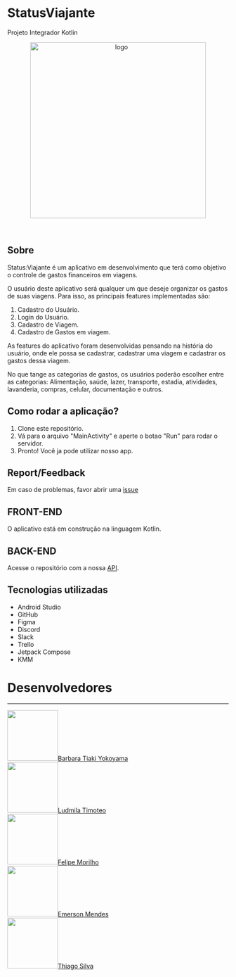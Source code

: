 # StatusViajante
Projeto Integrador Kotlin

<p align="center">
  <img src="https://github.com/felipemorilho/statusViajanteFront/blob/documentacao/public/logo.png" alt="logo" width="400" />
</p>
<br>


## Sobre

Status:Viajante é um aplicativo em desenvolvimento que terá como objetivo o controle de gastos financeiros em viagens.

O usuário deste aplicativo será qualquer um que deseje organizar os gastos de suas viagens. Para isso, as principais features implementadas são:

1. Cadastro do Usuário.
2. Login do Usuário.
3. Cadastro de Viagem.
4. Cadastro de Gastos em viagem.


As features do aplicativo foram desenvolvidas pensando na história do usuário,
onde ele possa se cadastrar, cadastrar uma viagem e cadastrar os gastos dessa viagem.

No que tange as categorias de gastos, os usuários poderão escolher entre as categorias: 
Alimentação, saúde, lazer, transporte, estadia, atividades, lavanderia, compras, celular,
documentação e outros.

## Como rodar a aplicação?

1. Clone este repositório.
2. Vá para o arquivo "MainActivity" e aperte o botao "Run" para rodar o servidor.
3. Pronto! Você ja pode utilizar nosso app.

## Report/Feedback

Em caso de problemas, favor abrir uma [issue](https://github.com/felipemorilho/StatusViajante/issues)

## FRONT-END

O aplicativo está em construção na linguagem Kotlin.


## BACK-END 

Acesse o repositório com a nossa [API](https://github.com/felipemorilho/StatusViajante).

## Tecnologias utilizadas
 
- Android Studio
- GitHub
- Figma
- Discord
- Slack
- Trello
- Jetpack Compose
- KMM

# Desenvolvedores
______________

<img src="https://avatars.githubusercontent.com/u/95004294?v=4" width=115>[Barbara Tiaki Yokoyama](https://github.com/TikYokoyama)</br>
<img src="https://avatars.githubusercontent.com/u/83282963?v=4" width=115>[Ludmila Timoteo](https://github.com/Ludmilact)</br>
<img src="https://avatars.githubusercontent.com/u/103529867?v=4" width=115>[Felipe Morilho](https://github.com/felipemorilho)</br>
<img src="https://avatars.githubusercontent.com/u/97401294?v=4" width=115>[Emerson Mendes](https://github.com/DevMendesc)</br>
<img src="https://avatars.githubusercontent.com/u/84872496?v=4" width=115>[Thiago Silva](https://github.com/ThiagoCamelo1999)</br>
